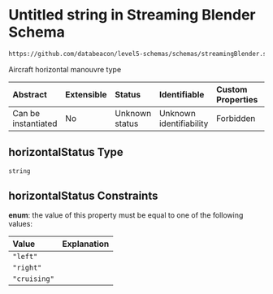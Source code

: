 # Untitled string in Streaming Blender Schema

```txt
https://github.com/databeacon/level5-schemas/schemas/streamingBlender.schema.json#/properties/flights/properties/horizontalStatus
```

Aircraft horizontal manouvre type

| Abstract            | Extensible | Status         | Identifiable            | Custom Properties | Additional Properties | Access Restrictions | Defined In                                                                                      |
| :------------------ | :--------- | :------------- | :---------------------- | :---------------- | :-------------------- | :------------------ | :---------------------------------------------------------------------------------------------- |
| Can be instantiated | No         | Unknown status | Unknown identifiability | Forbidden         | Allowed               | none                | [streamingBlender.schema.json\*](../../out/streamingBlender.schema.json "open original schema") |

## horizontalStatus Type

`string`

## horizontalStatus Constraints

**enum**: the value of this property must be equal to one of the following values:

| Value        | Explanation |
| :----------- | :---------- |
| `"left"`     |             |
| `"right"`    |             |
| `"cruising"` |             |
